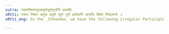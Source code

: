 ```yaml
---
sutra: नसत्तविषत्तानुत्तप्रतूर्त्तसूर्त्तगूर्त्तानि छन्दसि
vRtti: नसत्त निषत्त अनुत्त प्रतूर्त्त सूर्त्त गूर्त्त इत्येतानि छन्दसि विषये निपात्यन्ते ॥
vRtti_eng: In the _Chhandas_ we have the following irregular Participles:- _nasatta_, _nishatta_, _anutta_, _praturtta_, _surtta_, _gurtta_.

---
```

